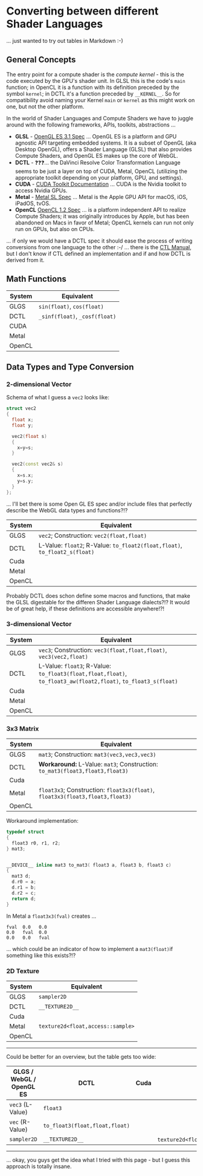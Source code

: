 # Converting between different Shader Languages

... just wanted to try out tables in Markdown :-)

## General Concepts

The entry point for a compute shader is the *compute kernel* - this is the code executed by the GPU's shader unit. In GLSL this is the code's `main` function; in OpenCL it is a function with its definition preceded by the symbol `kernel`; in DCTL it's a function preceded by `__KERNEL__`. So for compatibility avoid naming your Kernel `main` or `kernel` as this might work on one, but not the other platform.

In the world of Shader Languages and Compute Shaders we have to juggle around with the following frameworks, APIs, toolkits, abstractions ...

- **GLSL** - [OpenGL ES 3.1 Spec](https://www.khronos.org/registry/OpenGL/specs/es/3.1/es_spec_3.1.pdf) ... OpenGL ES is a platform and GPU agnostic API targeting embedded systems. It is a subset of OpenGL (aka Desktop OpenGL), offers a Shader Language (GLSL) that also provides Compute Shaders, and OpenGL ES makes up the core of WebGL.
- **DCTL** - :question::question::question:... the DaVinci Resolve Color Transformation Language seems to be just a layer on top of CUDA, Metal, OpenCL (utilizing the appropriate toolkit depending on your platform, GPU, and settings).
- **CUDA** - [CUDA Toolkit Documentation](https://docs.nvidia.com/cuda/) ... CUDA is the Nvidia toolkit to access Nvidia GPUs.
- **Metal** - [Metal SL Spec](https://developer.apple.com/metal/Metal-Shading-Language-Specification.pdf) ... Metal is the Apple GPU API for macOS, iOS, iPadOS, tvOS.
- **OpenCL** [OpenCL 1.2 Spec](https://www.khronos.org/registry/OpenCL/specs/opencl-1.2.pdf) ... is a platform independent API to realize Compute Shaders; it was originally introduces by Apple, but has been abandoned on Macs in favor of Metal; OpenCL kernels can run not only run on GPUs, but also on CPUs.

... if only we would have a DCTL spec it should ease the process of writing conversions from one language to the other :-/ ... there is the [CTL Manual](http://ampasctl.sourceforge.net/CtlManual.pdf), but I don't know if CTL defined an implementation and if and how DCTL is derived from it.


## Math Functions

| System | Equivalent                                                   |
|--------|--------------------------------------------------------------|
| GLGS   | `sin(float)`, `cos(float)`                                   |
| DCTL   | `_sinf(float)`, `_cosf(float)`                               |
| CUDA   |                                                              |
| Metal  |                                                              |
| OpenCL |                                                              |


## Data Types and Type Conversion

### 2-dimensional Vector

Schema of what I guess a `vec2` looks like:

```C++
struct vec2
{
  float x;
  float y;

  vec2(float s)
  {
    x=y=s;
  }

  vec2(const vec2& s)
  {
    x=s.x;
    y=s.y;
  }
};
```

... I'll bet there is some Open GL ES spec and/or include files that perfectly describe the WebGL data types and functions?!?


| System | Equivalent                                                   |
|--------|--------------------------------------------------------------|
| GLGS   |`vec2`; Construction: `vec2(float,float)`                                                        |
| DCTL   | L-Value: `float2`; R-Value: `to_float2(float,float)`, `to_float2_s(float)` |
| Cuda   |                                                              |
| Metal  |                                                              |
| OpenCL |                                                              |

Probably DCTL does schon define some macros and functions, that make the GLSL digestable for the differen Shader Language dialects?!? It would be of great help, if these definitions are accessible anywhere!?!




### 3-dimensional Vector

| System | Equivalent                                                   |
|--------|--------------------------------------------------------------|
| GLGS   |`vec3`; Construction: `vec3(float,float,float)`, `vec3(vec2,float)`                        |
| DCTL   | L-Value: `float3`; R-Value: `to_float3(float,float,float)`, `to_float3_aw(float2,float)`, `to_float3_s(float)` |
| Cuda   |                                                              |
| Metal  |                                                              |
| OpenCL |                                                              |




### 3x3 Matrix

| System | Equivalent                                                                    |
|--------|-------------------------------------------------------------------------------|
| GLGS   |`mat3`; Construction: `mat3(vec3,vec3,vec3)`                                   |                
| DCTL   | **Workaround:** L-Value: `mat3`; Construction: `to_mat3(float3,float3,float3)`|
| Cuda   |                                                                               |
| Metal  | `float3x3`; Construction: `float3x3(float)`, `float3x3(float3,float3,float3)`                    |
| OpenCL |                                                                               |




Workaround implementation:

```c
typedef struct
{
  float3 r0, r1, r2;
} mat3;


__DEVICE__ inline mat3 to_mat3( float3 a, float3 b, float3 c)
{ 
  mat3 d; 
  d.r0 = a; 
  d.r1 = b; 
  d.r2 = c; 
  return d; 
} 
```

In Metal a `float3x3(fval)` creates ...

    fval  0.0   0.0
    0.0   fval  0.0
    0.0   0.0   fval

... which could be an indicator of how to implement a `mat3(float)`if something like this exists?!?


### 2D Texture

| System | Equivalent                                                   |
|--------|--------------------------------------------------------------|
| GLGS   |`sampler2D`                                                   |
| DCTL   | `__TEXTURE2D__`                                              |
| Cuda   |                                                              |
| Metal  | `texture2d<float,access::sample>`                            |
| OpenCL |                                                              |






----

Could be better for an overview, but the table gets too wide:

| GLGS / WebGL / OpenGL ES | DCTL     | Cuda | Metal | OpenCL |
|--------------------------|----------|------|-------|--------|
| `vec3` (L-Value)         | `float3` |      |       |        |
| `vec` (R-Value)          | `to_float3(float,float,float)` | | | |
| `sampler2D` | `__TEXTURE2D__` | | `texture2d<float,access::sample>` | |



----

... okay, you guys get the idea what I tried with this page - but I guess this approach is totally insane.